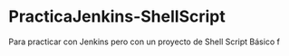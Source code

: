 # PracticaJenkins-ShellScript
Para practicar con Jenkins pero con un proyecto de Shell Script Básico
f
